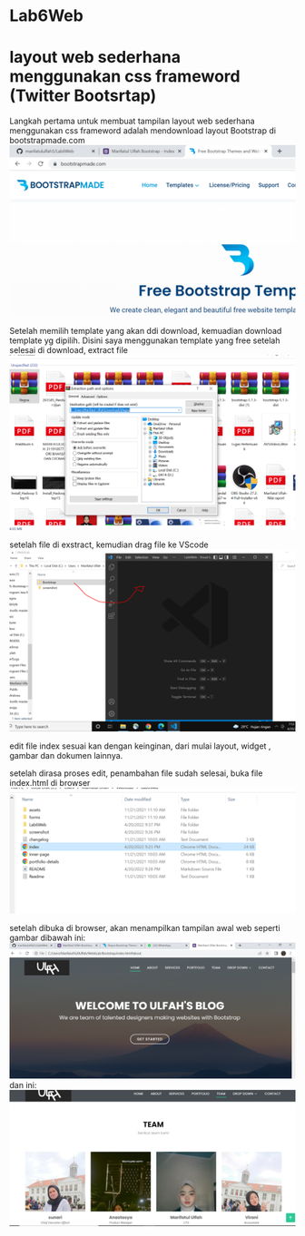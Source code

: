 # Lab6Web
# layout web sederhana menggunakan css frameword (Twitter Bootsrtap)

Langkah pertama untuk membuat tampilan layout web sederhana menggunakan css frameword
adalah mendownload layout Bootstrap di bootstrapmade.com
![image 1](screenshot/ss1.png)

Setelah memilih template yang akan ddi download, kemuadian download template yg dipilih.
Disini saya menggunakan template yang free
setelah selesai di download, extract file 
![image 2](screenshot/ss2.png)

setelah file di exstract, kemudian drag file ke VScode
![image 3](screenshot/ss3.png)

edit file index sesuai kan dengan keinginan, dari mulai layout, widget , gambar dan dokumen lainnya.

setelah dirasa proses edit, penambahan file sudah selesai, buka file index.html di browser
![image 4](screenshot/ss6.png)

setelah dibuka di browser, akan menampilkan tampilan awal web seperti gambar dibawah ini:
![image 5](screenshot/ss4.png)
dan ini:
![image 6](screenshot/ss5.png)

